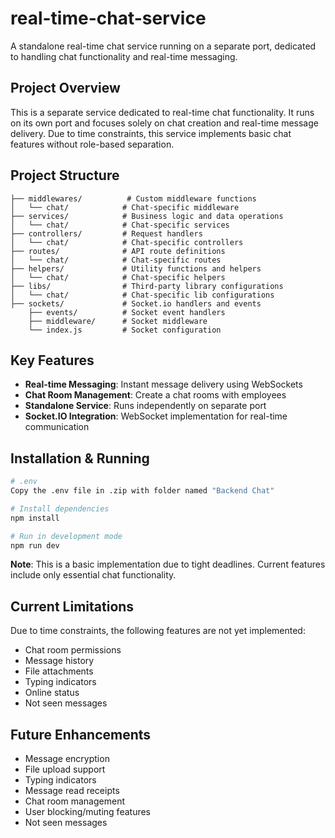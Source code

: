 # real-time-chat-service

A standalone real-time chat service running on a separate port, dedicated to handling chat functionality and real-time messaging.

## Project Overview

This is a separate service dedicated to real-time chat functionality. It runs on its own port and focuses solely on chat creation and real-time message delivery. Due to time constraints, this service implements basic chat features without role-based separation.

## Project Structure

```
├── middlewares/          # Custom middleware functions
│   └── chat/            # Chat-specific middleware
├── services/            # Business logic and data operations
│   └── chat/            # Chat-specific services
├── controllers/         # Request handlers
│   └── chat/            # Chat-specific controllers
├── routes/              # API route definitions
│   └── chat/            # Chat-specific routes
├── helpers/             # Utility functions and helpers
│   └── chat/            # Chat-specific helpers
├── libs/                # Third-party library configurations
│   └── chat/            # Chat-specific lib configurations
├── sockets/             # Socket.io handlers and events
    ├── events/          # Socket event handlers
    ├── middleware/      # Socket middleware
    └── index.js         # Socket configuration
```

## Key Features

- **Real-time Messaging**: Instant message delivery using WebSockets
- **Chat Room Management**: Create a chat rooms with employees
- **Standalone Service**: Runs independently on separate port
- **Socket.IO Integration**: WebSocket implementation for real-time communication

## Installation & Running

```bash
# .env
Copy the .env file in .zip with folder named "Backend Chat"

# Install dependencies
npm install

# Run in development mode
npm run dev
```

**Note**: This is a basic implementation due to tight deadlines. Current features include only essential chat functionality.

## Current Limitations

Due to time constraints, the following features are not yet implemented:
- Chat room permissions
- Message history
- File attachments
- Typing indicators
- Online status
- Not seen messages

## Future Enhancements
- Message encryption
- File upload support
- Typing indicators
- Message read receipts
- Chat room management
- User blocking/muting features
- Not seen messages